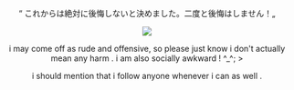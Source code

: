 <p align="center">
“ これからは絶対に後悔しないと決めました。二度と後悔はしません！„
</p>

<p align="center">
 <img src="https://i.pinimg.com/originals/75/18/f7/7518f7f196c53056b16c91382092e8b4.jpg" />
</p>

<p align="center">
i may come off as rude and offensive, so please just know i don't actually mean any harm . i am also socially awkward ! ^_^;
&gt;
<p align="center">
i should mention that i follow anyone whenever i can as well .
</p>

